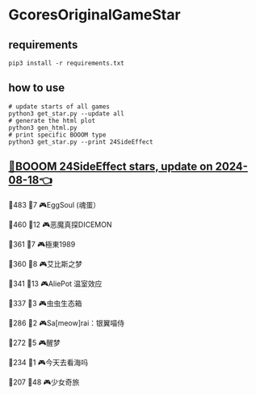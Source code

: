 # GcoresOriginalGameStar

## requirements
```
pip3 install -r requirements.txt
```

## how to use
```
# update starts of all games
python3 get_star.py --update all
# generate the html plot
python3 gen_html.py
# print specific BOOOM type
python3 get_star.py --print 24SideEffect
```

## [🔗BOOOM 24SideEffect stars, update on 2024-08-18👈](https://raw.githack.com/sichaozhang1112/GcoresOriginalGameStar/main/html/24SideEffect.html) 
🌟483 👥7   🎮EggSoul (魂蛋）       

🌟460 👥12  🎮恶魔真探DICEMON        

🌟361 👥7   🎮極東1989             

🌟360 👥8   🎮艾比斯之梦              

🌟341 👥13  🎮AliePot 温室效应       

🌟337 👥3   🎮虫虫生态箱              

🌟286 👥2   🎮Sa[meow]rai：银翼喵侍   

🌟272 👥5   🎮醒梦                 

🌟234 👥1   🎮今天去看海吗             

🌟207 👥48  🎮少女奇旅               


